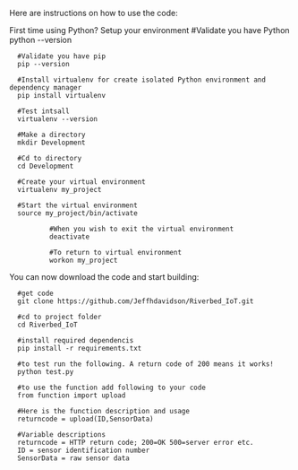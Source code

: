   Here are instructions on how to use the code:

  First time using Python? Setup your environment
      #Validate you have Python
      python --version

      #Validate you have pip
      pip --version

      #Install virtualenv for create isolated Python environment and dependency manager
      pip install virtualenv
      
      #Test intsall
      virtualenv --version
      
      #Make a directory
      mkdir Development

      #Cd to directory
      cd Development
      
      #Create your virtual environment
      virtualenv my_project
      
      #Start the virtual environment
      source my_project/bin/activate
      
              #When you wish to exit the virtual environment
              deactivate

              #To return to virtual environment
              workon my_project

You can now download the code and start building:

      #get code
      git clone https://github.com/Jeffhdavidson/Riverbed_IoT.git

      #cd to project folder
      cd Riverbed_IoT

      #install required dependencis
      pip install -r requirements.txt

      #to test run the following. A return code of 200 means it works!
      python test.py

      #to use the function add following to your code
      from function import upload

      #Here is the function description and usage
      returncode = upload(ID,SensorData)

      #Variable descriptions
      returncode = HTTP return code; 200=OK 500=server error etc.
      ID = sensor identification number
      SensorData = raw sensor data


